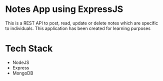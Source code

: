 # Notes App using ExpressJS

This is a REST API to post, read, update or delete notes which are specific to individuals. This application has been created for learning purposes

# Tech Stack

- NodeJS
- Express
- MongoDB

